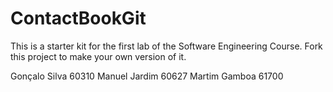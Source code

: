 # ContactBookGit
This is a starter kit for the first lab of the Software Engineering Course.
Fork this project to make your own version of it.

Gonçalo Silva 60310
Manuel Jardim 60627
Martim Gamboa 61700


